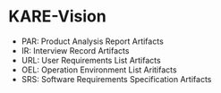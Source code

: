 # KARE-Vision

- PAR: Product Analysis Report Artifacts
- IR: Interview Record Artifacts
- URL: User Requirements List Artifacts
- OEL: Operation Environment List Aritifacts
- SRS: Software Requirements Specification Artifacts
